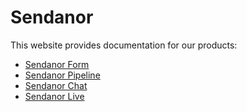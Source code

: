 # Sendanor

This website provides documentation for our products:

* [Sendanor Form](forms/index.md)
* [Sendanor Pipeline](pipelines/index.md)
* [Sendanor Chat](chat/index.md)
* [Sendanor Live](live/index.md)
